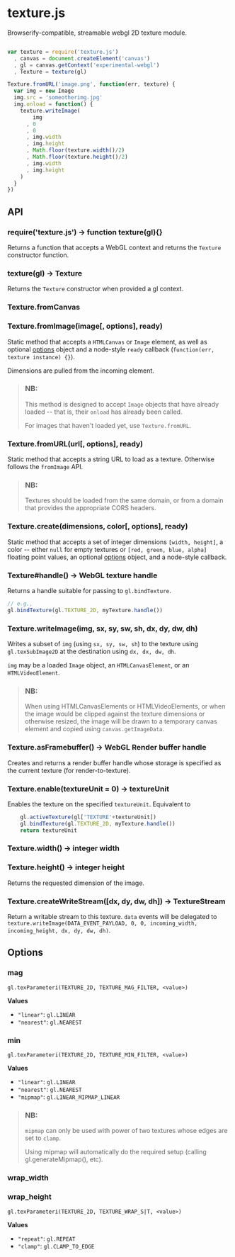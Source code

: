 # texture.js

Browserify-compatible, streamable webgl 2D texture module.

````javascript

var texture = require('texture.js')
  , canvas = document.createElement('canvas')
  , gl = canvas.getContext('experimental-webgl')
  , Texture = texture(gl)

Texture.fromURL('image.png', function(err, texture) {
  var img = new Image
  img.src = 'someotherimg.jpg'
  img.onload = function() {
    texture.writeImage(
        img
      , 0
      , 0
      , img.width
      , img.height
      , Math.floor(texture.width()/2)
      , Math.floor(texture.height()/2)
      , img.width
      , img.height
    )
  }
})

````

## API

### require('texture.js') -> function texture(gl){}

Returns a function that accepts a WebGL context and returns
the `Texture` constructor function.

### texture(gl) -> Texture

Returns the `Texture` constructor when provided a gl context.

### Texture.fromCanvas
### Texture.fromImage(image[, options], ready)

Static method that accepts a `HTMLCanvas` or `Image` element,
as well as optional [options](#Options) object and a node-style
`ready` callback (`function(err, texture instance) {}`).

Dimensions are pulled from the incoming element.

> ### NB:
> This method is designed to accept `Image` objects
> that have already loaded -- that is, their `onload`
> has already been called.
>
> For images that haven't loaded yet, use `Texture.fromURL`.

### Texture.fromURL(url[, options], ready)

Static method that accepts a string URL to load as a texture.
Otherwise follows the `fromImage` API.

> ### NB:
> Textures should be loaded from the same domain,
> or from a domain that provides the appropriate CORS
> headers.

### Texture.create(dimensions, color[, options], ready)

Static method that accepts a set of integer dimensions `[width, height]`, a color -- either `null` for empty textures or `[red, green, blue, alpha]` floating point values, an optional [options](#Options) object, and a node-style callback.

### Texture#handle() -> WebGL texture handle

Returns a handle suitable for passing to `gl.bindTexture`.

````javascript
// e.g.,
gl.bindTexture(gl.TEXTURE_2D, myTexture.handle())
````

### Texture.writeImage(img, sx, sy, sw, sh, dx, dy, dw, dh)

Writes a subset of `img` (using `sx, sy, sw, sh`) to the texture
using `gl.texSubImage2D` at the destination using `dx, dx, dw, dh`.

`img` may be a loaded `Image` object, an `HTMLCanvasElement`, or an `HTMLVideoElement`.

> ### NB:
> When using HTMLCanvasElements or HTMLVideoElements,
> or when the image would be clipped against the texture dimensions
> or otherwise resized, the image will be drawn to a temporary
> canvas element and copied using `canvas.getImageData`. 

### Texture.asFramebuffer() -> WebGL Render buffer handle

Creates and returns a render buffer handle whose storage is specified as the current texture (for render-to-texture).

### Texture.enable(textureUnit = 0) -> textureUnit

Enables the texture on the specified `textureUnit`. Equivalent to

````javascript
    gl.activeTexture(gl['TEXTURE'+textureUnit])
    gl.bindTexture(gl.TEXTURE_2D, myTexture.handle())
    return textureUnit
````

### Texture.width() -> integer width
### Texture.height() -> integer height

Returns the requested dimension of the image.

### Texture.createWriteStream([dx, dy, dw, dh]) -> TextureStream

Return a writable stream to this texture. `data` events will be
delegated to `texture.writeImage(DATA_EVENT_PAYLOAD, 0, 0, incoming_width, incoming_height, dx, dy, dw, dh)`.

## Options

### mag

`gl.texParameteri(TEXTURE_2D, TEXTURE_MAG_FILTER, <value>)`

**Values**
* `"linear"`: `gl.LINEAR`
* `"nearest"`: `gl.NEAREST`

### min

`gl.texParameteri(TEXTURE_2D, TEXTURE_MIN_FILTER, <value>)`

**Values**
* `"linear"`: `gl.LINEAR`
* `"nearest"`: `gl.NEAREST`
* `"mipmap"`: `gl.LINEAR_MIPMAP_LINEAR`

> ### NB:
> `mipmap` can only be used with power of two textures
> whose edges are set to `clamp`.
>
> Using mipmap will automatically do the required
> setup (calling gl.generateMipmap(), etc). 

### wrap_width
### wrap_height

`gl.texParameteri(TEXTURE_2D, TEXTURE_WRAP_S|T, <value>)`

**Values**
* `"repeat"`: `gl.REPEAT`
* `"clamp"`: `gl.CLAMP_TO_EDGE`



